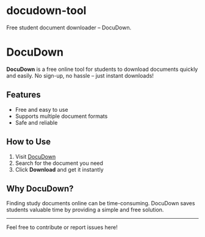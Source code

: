 # docudown-tool
Free student document downloader – DocuDown.
# DocuDown

**DocuDown** is a free online tool for students to download documents quickly and easily. No sign-up, no hassle – just instant downloads!

## Features
- Free and easy to use
- Supports multiple document formats
- Safe and reliable

## How to Use
1. Visit [DocuDown](https://docudown.com)
2. Search for the document you need
3. Click **Download** and get it instantly

## Why DocuDown?
Finding study documents online can be time-consuming. DocuDown saves students valuable time by providing a simple and free solution.

---

Feel free to contribute or report issues here!

